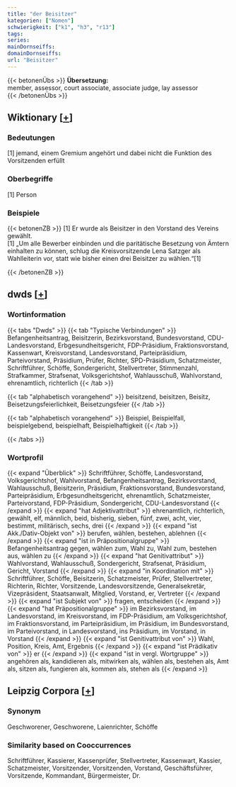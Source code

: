 ```yaml
---
title: "der Beisitzer"
kategorien: ["Nomen"]
schwierigkeit: ["k1", "h3", "r13"]
tags:
series:
mainDornseiffs:
domainDornseiffs:
url: "Beisitzer"
---
```


{{< betonenÜbs >}}
**Übersetzung:**  
member, assessor, court associate, associate  judge, lay assessor  
{{< /betonenÜbs >}}

## Wiktionary [[+](https://de.wiktionary.org/wiki/Beisitzer)]

### Bedeutungen
[1] jemand, einem Gremium angehört und dabei nicht die Funktion des Vorsitzenden erfüllt  

### Oberbegriffe
[1] Person  

### Beispiele
{{< betonenZB >}}
[1] Er wurde als Beisitzer in den Vorstand des Vereins gewählt.  
[1] „Um alle Bewerber einbinden und die paritätische Besetzung von Ämtern einhalten zu können, schlug die Kreisvorsitzende Lena Satzger als Wahlleiterin vor, statt wie bisher einen drei Beisitzer zu wählen.“[1]  

{{< /betonenZB >}}


## dwds [[+](https://www.dwds.de/wb/Beisitzer)]

### Wortinformation
{{< tabs "Dwds" >}}
{{< tab "Typische Verbindungen" >}}
Befangenheitsantrag, Beisitzerin, Bezirksvorstand, Bundesvorstand, CDU-Landesvorstand, Erbgesundheitsgericht, FDP-Präsidium, Fraktionsvorstand, Kassenwart, Kreisvorstand, Landesvorstand, Parteipräsidium, Parteivorstand, Präsidium, Prüfer, Richter, SPD-Präsidium, Schatzmeister, Schriftführer, Schöffe, Sondergericht, Stellvertreter, Stimmenzahl, Strafkammer, Strafsenat, Volksgerichtshof, Wahlausschuß, Wahlvorstand, ehrenamtlich, richterlich
{{< /tab >}}

{{< tab "alphabetisch vorangehend" >}}
beisitzend, beisitzen, Beisitz, Beisetzungsfeierlichkeit, Beisetzungsfeier
{{< /tab >}}

{{< tab "alphabetisch vorangehend" >}}
Beispiel, Beispielfall, beispielgebend, beispielhaft, Beispielhaftigkeit
{{< /tab >}}

{{< /tabs >}}

### Wortprofil
{{< expand "Überblick" >}} Schriftführer, Schöffe, Landesvorstand, Volksgerichtshof, Wahlvorstand, Befangenheitsantrag, Bezirksvorstand, Wahlausschuß, Beisitzerin, Präsidium, Fraktionsvorstand, Bundesvorstand, Parteipräsidium, Erbgesundheitsgericht, ehrenamtlich, Schatzmeister, Parteivorstand, FDP-Präsidium, Sondergericht, CDU-Landesvorstand {{< /expand >}}
{{< expand "hat Adjektivattribut" >}} ehrenamtlich, richterlich, gewählt, elf, männlich, beid, bisherig, sieben, fünf, zwei, acht, vier, bestimmt, militärisch, sechs, drei {{< /expand >}}
{{< expand "ist Akk./Dativ-Objekt von" >}} berufen, wählen, bestehen, ablehnen {{< /expand >}}
{{< expand "ist in Präpositionalgruppe" >}} Befangenheitsantrag gegen, wählen zum, Wahl zu, Wahl zum, bestehen aus, wählen zu {{< /expand >}}
{{< expand "hat Genitivattribut" >}} Wahlvorstand, Wahlausschuß, Sondergericht, Strafsenat, Präsidium, Gericht, Vorstand {{< /expand >}}
{{< expand "in Koordination mit" >}} Schriftführer, Schöffe, Beisitzerin, Schatzmeister, Prüfer, Stellvertreter, Richterin, Richter, Vorsitzende, Landesvorsitzende, Generalsekretär, Vizepräsident, Staatsanwalt, Mitglied, Vorstand, er, Vertreter {{< /expand >}}
{{< expand "ist Subjekt von" >}} fragen, entscheiden {{< /expand >}}
{{< expand "hat Präpositionalgruppe" >}} im Bezirksvorstand, im Landesvorstand, im Kreisvorstand, im FDP-Präsidium, am Volksgerichtshof, im Fraktionsvorstand, im Parteipräsidium, im Präsidium, im Bundesvorstand, im Parteivorstand, in Landesvorstand, ins Präsidium, im Vorstand, in Vorstand {{< /expand >}}
{{< expand "ist Genitivattribut von" >}} Wahl, Position, Kreis, Amt, Ergebnis {{< /expand >}}
{{< expand "ist Prädikativ von" >}} er {{< /expand >}}
{{< expand "ist in vergl. Wortgruppe" >}} angehören als, kandidieren als, mitwirken als, wählen als, bestehen als, Amt als, sitzen als, fungieren als, kommen als, stehen als {{< /expand >}}

## Leipzig Corpora [[+](https://corpora.uni-leipzig.de/en/res?word=Beisitzer&corpusId=deu_newscrawl-public_2018)]


### Synonym
Geschworener, Geschworene, Laienrichter, Schöffe


### Similarity based on Cooccurrences
Schriftführer, Kassierer, Kassenprüfer, Stellvertreter, Kassenwart, Kassier, Schatzmeister, Vorsitzender, Vorsitzenden, Vorstand, Geschäftsführer, Vorsitzende, Kommandant, Bürgermeister, Dr.

